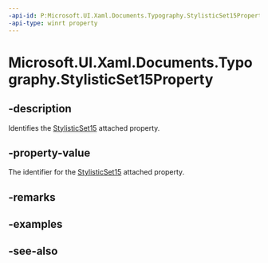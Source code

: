 ```yaml
---
-api-id: P:Microsoft.UI.Xaml.Documents.Typography.StylisticSet15Property
-api-type: winrt property
---
```


<!-- Property syntax
public Windows.UI.Xaml.DependencyProperty StylisticSet15Property { get; }
-->

# Microsoft.UI.Xaml.Documents.Typography.StylisticSet15Property

## -description
Identifies the [StylisticSet15](/uwp/api/microsoft.ui.xaml.documents.typography#xaml-attached-properties) attached property.

## -property-value
The identifier for the [StylisticSet15](/uwp/api/microsoft.ui.xaml.documents.typography#xaml-attached-properties) attached property.

## -remarks

## -examples

## -see-also
